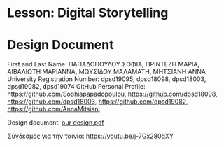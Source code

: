 # Lesson: Digital Storytelling
# Design Document

First and Last Name: ΠΑΠΑΔΟΠΟΥΛΟΥ ΣΟΦΙΑ, ΠΡΙΝΤΕΖΗ ΜΑΡΙΑ, ΑΙΒΑΛΙΩΤΗ ΜΑΡΙΑΝΝΑ, ΜΩΥΣΙΔΟΥ ΜΑΛΑΜΑΤΗ, ΜΗΤΣΙΑΝΗ ΑΝΝΑ
University Registration Number: dpsd19095, dpsd18098, dpsd18003, dpsd19082, dpsd19074
GitHub Personal Profile: https://github.com/Sophiapapadopoulou, https://github.com/dpsd18098, https://github.com/dpsd18003, https://github.com/dpsd19082, https://github.com/AnnaMitsiani

Design document:
[our design.pdf](https://github.com/Sophiapapadopoulou/Digital-Storytelling-Group-Assignment/files/11619023/our.design.pdf)

Σύνδεσμος για την ταινία: https://youtu.be/j-7Gx280qXY
